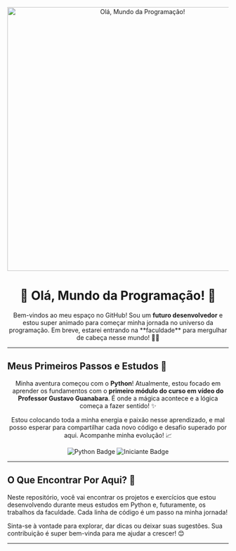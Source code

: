 <p align="center">
  <img src="https://media.giphy.com/media/LmNwrBhejkK9EwLyzF/giphy.gif" alt="Olá, Mundo da Programação!" width="600"/>
</p>

<h1 align="center">🚀 Olá, Mundo da Programação! 👋</h1>

<p align="center">
  Bem-vindos ao meu espaço no GitHub! Sou um <b>futuro desenvolvedor</b> e estou super animado para começar minha jornada no universo da programação. Em breve, estarei entrando na **faculdade** para mergulhar de cabeça nesse mundo! 👨‍🎓
</p>

---

## Meus Primeiros Passos e Estudos 🐍

<p align="center">
  Minha aventura começou com o <b>Python</b>! Atualmente, estou focado em aprender os fundamentos com o <b>primeiro módulo do curso em vídeo do Professor Gustavo Guanabara</b>. É onde a mágica acontece e a lógica começa a fazer sentido! ✨
</p>

<p align="center">
  Estou colocando toda a minha energia e paixão nesse aprendizado, e mal posso esperar para compartilhar cada novo código e desafio superado por aqui. Acompanhe minha evolução! 📈
</p>

<p align="center">
  <img src="https://img.shields.io/badge/Python-3776AB?style=for-the-badge&logo=python&logoColor=white" alt="Python Badge">
  <img src="https://img.shields.io/badge/Status-Iniciante-green?style=for-the-badge&logo=github&logoColor=white" alt="Iniciante Badge">
</p>

---

## O Que Encontrar Por Aqui? 📂

<p>
  Neste repositório, você vai encontrar os projetos e exercícios que estou desenvolvendo durante meus estudos em Python e, futuramente, os trabalhos da faculdade. Cada linha de código é um passo na minha jornada!
</p>

<p>
  Sinta-se à vontade para explorar, dar dicas ou deixar suas sugestões. Sua contribuição é super bem-vinda para me ajudar a crescer! 😊
</p>

---
